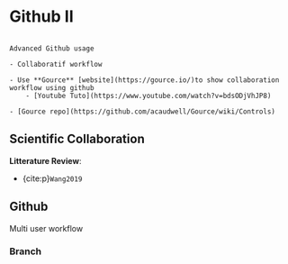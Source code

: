 # Github II

```{note}

Advanced Github usage

- Collaboratif workflow

- Use **Gource** [website](https://gource.io/)to show collaboration workflow using github 
    - [Youtube Tuto](https://www.youtube.com/watch?v=bdsODjVhJP8)

- [Gource repo](https://github.com/acaudwell/Gource/wiki/Controls)

```



## Scientific Collaboration

**Litterature Review**:

- {cite:p}`Wang2019`

## Github 

<p class="emphase">Multi user workflow</p>

### Branch